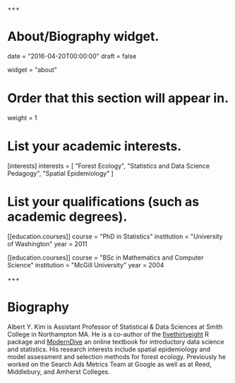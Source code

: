 +++
# About/Biography widget.

date = "2016-04-20T00:00:00"
draft = false

widget = "about"

# Order that this section will appear in.
weight = 1

# List your academic interests.
[interests]
  interests = [
    "Forest Ecology",
    "Statistics and Data Science Pedagogy",
    "Spatial Epidemiology"
  ]

# List your qualifications (such as academic degrees).
[[education.courses]]
  course = "PhD in Statistics"
  institution = "University of Washington"
  year = 2011

[[education.courses]]
  course = "BSc in Mathematics and Computer Science"
  institution = "McGill University"
  year = 2004

 
+++

# Biography

Albert Y. Kim is Assistant Professor of Statistical & Data Sciences at Smith College in Northampton MA. He is a co-author of the [fivethirtyeight](https://fivethirtyeight-r.netlify.com/) R package and [ModernDive](https://moderndive.com/) an online textbook for introductory data science and statistics. His research interests include spatial epidemiology and model assessment and selection methods for forest ecology. Previously he worked on the Search Ads Metrics Team at Google as well as at Reed, Middlebury, and Amherst Colleges. 

